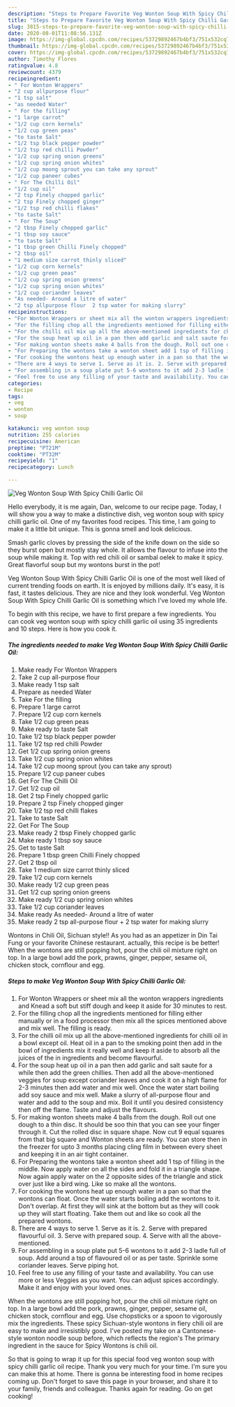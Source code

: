 ```yaml
---
description: "Steps to Prepare Favorite Veg Wonton Soup With Spicy Chilli Garlic Oil"
title: "Steps to Prepare Favorite Veg Wonton Soup With Spicy Chilli Garlic Oil"
slug: 3815-steps-to-prepare-favorite-veg-wonton-soup-with-spicy-chilli-garlic-oil
date: 2020-08-01T11:08:56.131Z
image: https://img-global.cpcdn.com/recipes/53729892467b4bf3/751x532cq70/veg-wonton-soup-with-spicy-chilli-garlic-oil-recipe-main-photo.jpg
thumbnail: https://img-global.cpcdn.com/recipes/53729892467b4bf3/751x532cq70/veg-wonton-soup-with-spicy-chilli-garlic-oil-recipe-main-photo.jpg
cover: https://img-global.cpcdn.com/recipes/53729892467b4bf3/751x532cq70/veg-wonton-soup-with-spicy-chilli-garlic-oil-recipe-main-photo.jpg
author: Timothy Flores
ratingvalue: 4.8
reviewcount: 4379
recipeingredient:
- " For Wonton Wrappers"
- "2 cup allpurpose flour"
- "1 tsp salt"
- "as needed Water"
- " For the filling"
- "1 large carrot"
- "1/2 cup corn kernels"
- "1/2 cup green peas"
- "to taste Salt"
- "1/2 tsp black pepper powder"
- "1/2 tsp red chilli Powder"
- "1/2 cup spring onion greens"
- "1/2 cup spring onion whites"
- "1/2 cup moong sprout you can take any sprout"
- "1/2 cup paneer cubes"
- " For The Chilli Oil"
- "1/2 cup oil"
- "2 tsp Finely chopped garlic"
- "2 tsp Finely chopped ginger"
- "1/2 tsp red chilli flakes"
- "to taste Salt"
- " For The Soup"
- "2 tbsp Finely chopped garlic"
- "1 tbsp soy sauce"
- "to taste Salt"
- "1 tbsp green Chilli Finely chopped"
- "2 tbsp oil"
- "1 medium size carrot thinly sliced"
- "1/2 cup corn kernels"
- "1/2 cup green peas"
- "1/2 cup spring onion greens"
- "1/2 cup spring onion whites"
- "1/2 cup coriander leaves"
- "As needed- Around a litre of water"
- "2 tsp allpurpose flour  2 tsp water for making slurry"
recipeinstructions:
- "For Wonton Wrappers or sheet mix all the wonton wrappers ingredients and Knead a soft but stiff dough and keep it aside for 30 minutes to rest."
- "For the filling chop all the ingredients mentioned for filling either manually or in a food processor then mix all the spices mentioned above and mix well. The filling is ready."
- "For the chilli oil mix up all the above-mentioned ingredients for chilli oil in a bowl except oil. Heat oil in a pan to the smoking point then add in the bowl of ingredients mix it really well and keep it aside to absorb all the juices of the in ingredients and become flavourful."
- "For the soup heat up oil in a pan then add garlic and salt saute for a while then add the green chillies. Then add all the above-mentioned veggies for soup except coriander leaves and cook it on a high flame for 2-3 minutes then add water and mix well. Once the water start boiling add soy sauce and mix well. Make a slurry of all-purpose flour and water and add to the soup and mix. Boil it until you desired consistency then off the flame. Taste and adjust the flavours."
- "For making wonton sheets make 4 balls from the dough. Roll out one dough to a thin disc. It should be soo thin that you can see your finger through it. Cut the rolled disc in square shape. Now cut 9 equal squares from that big square and Wonton sheets are ready. You can store then in the freezer for upto 3 months placing cling film in between every sheet and keeping it in an air tight container."
- "For Preparing the wontons take a wonton sheet add 1 tsp of filling in the middle. Now apply water on all the sides and fold it in a triangle shape. Now again apply water on the 2 opposite sides of the triangle and stick over just like a bird wing. Like so make all the wontons."
- "For cooking the wontons heat up enough water in a pan so that the wontons can float. Once the water starts boiling add the wontons to it. Don&#39;t overlap. At first they will sink at the bottom but as they will cook up they will start floating. Take them out and like so cook all the prepared wontons."
- "There are 4 ways to serve 1. Serve as it is. 2. Serve with prepared flavourful oil. 3. Serve with prepared soup. 4. Serve with all the above-mentioned."
- "For assembling in a soup plate put 5-6 wontons to it add 2-3 ladle full of soup. Add around a tsp of flavoured oil or as per taste. Sprinkle some coriander leaves. Serve piping hot."
- "Feel free to use any filling of your taste and availability. You can use more or less Veggies as you want. You can adjust spices accordingly. Make it and enjoy with your loved ones."
categories:
- Recipe
tags:
- veg
- wonton
- soup

katakunci: veg wonton soup 
nutrition: 255 calories
recipecuisine: American
preptime: "PT21M"
cooktime: "PT32M"
recipeyield: "1"
recipecategory: Lunch

---
```



![Veg Wonton Soup With Spicy Chilli Garlic Oil](https://img-global.cpcdn.com/recipes/53729892467b4bf3/751x532cq70/veg-wonton-soup-with-spicy-chilli-garlic-oil-recipe-main-photo.jpg)

Hello everybody, it is me again, Dan, welcome to our recipe page. Today, I will show you a way to make a distinctive dish, veg wonton soup with spicy chilli garlic oil. One of my favorites food recipes. This time, I am going to make it a little bit unique. This is gonna smell and look delicious.

Smash garlic cloves by pressing the side of the knife down on the side so they burst open but mostly stay whole. It allows the flavour to infuse into the soup while making it. Top with red chili oil or sambal oelek to make it spicy. Great flavorful soup but my wontons burst in the pot!

Veg Wonton Soup With Spicy Chilli Garlic Oil is one of the most well liked of current trending foods on earth. It is enjoyed by millions daily. It's easy, it is fast, it tastes delicious. They are nice and they look wonderful. Veg Wonton Soup With Spicy Chilli Garlic Oil is something which I've loved my whole life.


To begin with this recipe, we have to first prepare a few ingredients. You can cook veg wonton soup with spicy chilli garlic oil using 35 ingredients and 10 steps. Here is how you cook it.

<!--inarticleads1-->

##### The ingredients needed to make Veg Wonton Soup With Spicy Chilli Garlic Oil:

1. Make ready  For Wonton Wrappers
1. Take 2 cup all-purpose flour
1. Make ready 1 tsp salt
1. Prepare as needed Water
1. Take  For the filling
1. Prepare 1 large carrot
1. Prepare 1/2 cup corn kernels
1. Take 1/2 cup green peas
1. Make ready to taste Salt
1. Take 1/2 tsp black pepper powder
1. Take 1/2 tsp red chilli Powder
1. Get 1/2 cup spring onion greens
1. Take 1/2 cup spring onion whites
1. Take 1/2 cup moong sprout (you can take any sprout)
1. Prepare 1/2 cup paneer cubes
1. Get  For The Chilli Oil
1. Get 1/2 cup oil
1. Get 2 tsp Finely chopped garlic
1. Prepare 2 tsp Finely chopped ginger
1. Take 1/2 tsp red chilli flakes
1. Take to taste Salt
1. Get  For The Soup
1. Make ready 2 tbsp Finely chopped garlic
1. Make ready 1 tbsp soy sauce
1. Get to taste Salt
1. Prepare 1 tbsp green Chilli Finely chopped
1. Get 2 tbsp oil
1. Take 1 medium size carrot thinly sliced
1. Take 1/2 cup corn kernels
1. Make ready 1/2 cup green peas
1. Get 1/2 cup spring onion greens
1. Make ready 1/2 cup spring onion whites
1. Take 1/2 cup coriander leaves
1. Make ready As needed- Around a litre of water
1. Make ready 2 tsp all-purpose flour + 2 tsp water for making slurry


Wontons in Chili Oil, Sichuan style!! As you had as an appetizer in Din Tai Fung or your favorite Chinese restaurant. actually, this recipe is be better! When the wontons are still popping hot, pour the chili oil mixture right on top. In a large bowl add the pork, prawns, ginger, pepper, sesame oil, chicken stock, cornflour and egg. 

<!--inarticleads2-->

##### Steps to make Veg Wonton Soup With Spicy Chilli Garlic Oil:

1. For Wonton Wrappers or sheet mix all the wonton wrappers ingredients and Knead a soft but stiff dough and keep it aside for 30 minutes to rest.
1. For the filling chop all the ingredients mentioned for filling either manually or in a food processor then mix all the spices mentioned above and mix well. The filling is ready.
1. For the chilli oil mix up all the above-mentioned ingredients for chilli oil in a bowl except oil. Heat oil in a pan to the smoking point then add in the bowl of ingredients mix it really well and keep it aside to absorb all the juices of the in ingredients and become flavourful.
1. For the soup heat up oil in a pan then add garlic and salt saute for a while then add the green chillies. Then add all the above-mentioned veggies for soup except coriander leaves and cook it on a high flame for 2-3 minutes then add water and mix well. Once the water start boiling add soy sauce and mix well. Make a slurry of all-purpose flour and water and add to the soup and mix. Boil it until you desired consistency then off the flame. Taste and adjust the flavours.
1. For making wonton sheets make 4 balls from the dough. Roll out one dough to a thin disc. It should be soo thin that you can see your finger through it. Cut the rolled disc in square shape. Now cut 9 equal squares from that big square and Wonton sheets are ready. You can store then in the freezer for upto 3 months placing cling film in between every sheet and keeping it in an air tight container.
1. For Preparing the wontons take a wonton sheet add 1 tsp of filling in the middle. Now apply water on all the sides and fold it in a triangle shape. Now again apply water on the 2 opposite sides of the triangle and stick over just like a bird wing. Like so make all the wontons.
1. For cooking the wontons heat up enough water in a pan so that the wontons can float. Once the water starts boiling add the wontons to it. Don&#39;t overlap. At first they will sink at the bottom but as they will cook up they will start floating. Take them out and like so cook all the prepared wontons.
1. There are 4 ways to serve 1. Serve as it is. 2. Serve with prepared flavourful oil. 3. Serve with prepared soup. 4. Serve with all the above-mentioned.
1. For assembling in a soup plate put 5-6 wontons to it add 2-3 ladle full of soup. Add around a tsp of flavoured oil or as per taste. Sprinkle some coriander leaves. Serve piping hot.
1. Feel free to use any filling of your taste and availability. You can use more or less Veggies as you want. You can adjust spices accordingly. Make it and enjoy with your loved ones.


When the wontons are still popping hot, pour the chili oil mixture right on top. In a large bowl add the pork, prawns, ginger, pepper, sesame oil, chicken stock, cornflour and egg. Use chopsticks or a spoon to vigorously mix the ingredients. These spicy Sichuan-style wontons in fiery chili oil are easy to make and irresistibly good. I&#39;ve posted my take on a Cantonese-style wonton noodle soup before, which reflects the region&#39;s The primary ingredient in the sauce for Spicy Wontons is chili oil. 

So that is going to wrap it up for this special food veg wonton soup with spicy chilli garlic oil recipe. Thank you very much for your time. I'm sure you can make this at home. There is gonna be interesting food in home recipes coming up. Don't forget to save this page in your browser, and share it to your family, friends and colleague. Thanks again for reading. Go on get cooking!
